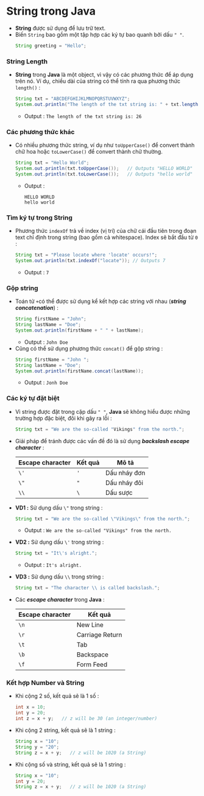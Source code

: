 # String trong Java
- **String** được sử dụng để lưu trữ text.
- Biến `String` bao gồm một tập hợp các ký tự bao quanh bởi dấu `" "`.
    ```java
    String greeting = "Hello";
    ```
### **String Length**
- **String** trong **Java** là một object, vì vậy có các phương thức để áp dụng trên nó. Ví dụ, chiều dài của string có thể tính ra qua phương thức `length()` :
    ```java
    String txt = "ABCDEFGHIJKLMNOPQRSTUVWXYZ";
    System.out.println("The length of the txt string is: " + txt.length());
    ```
    - Output : `The length of the txt string is: 26`
### **Các phương thức khác**
- Có nhiều phương thức string, ví dụ như `toUpperCase()` để convert thành chữ hoa hoặc `toLowerCase()` để convert thành chữ thường.
    ```java
    String txt = "Hello World";
    System.out.println(txt.toUpperCase());   // Outputs "HELLO WORLD"
    System.out.println(txt.toLowerCase());   // Outputs "hello world"
    ```
    - Output :
        ```
        HELLO WORLD
        hello world
        ```
### **Tìm ký tự trong String**
- Phương thức `indexOf` trả về index (vị trí) của chữ cái đầu tiên trong đoạn text chỉ định trong string (bao gồm cả whitespace). Index sẽ bắt đầu từ `0` :
    ```java
    String txt = "Please locate where 'locate' occurs!";
    System.out.println(txt.indexOf("locate")); // Outputs 7
    ```
    - Output : `7`
### **Gộp string**
- Toán tử `+`có thể được sử dụng kể kết hợp các string với nhau (***string concatenation***) :
    ```java
    String firstName = "John";
    String lastName = "Doe";
    System.out.println(firstName + " " + lastName);
    ```
    - Output : `John Doe`
- Cũng có thể sử dụng phương thức `concat()` để gộp string :
    ```java
    String firstName = "John ";
    String lastName = "Doe";
    System.out.println(firstName.concat(lastName));
    ```
    - Output : `Jonh Doe`
### Các ký tự đặt biệt
- Vì string được đặt trong cặp dấu `" "`, **Java** sẽ không hiểu được những trường hợp đặc biệt, đôi khi gây ra lỗi :
    ```java
    String txt = "We are the so-called "Vikings" from the north.";
    ```
- Giải pháp để tránh được các vấn đề đó là sử dụng ***backslash escape character*** :
    
    | Escape character | Kết quả | Mô tả |
    |------------------|---------|-------|
    | `\'` | `'` | Dấu nháy đơn |
    | `\"` | `"` | Dấu nháy đôi |
    | `\\` | `\` | Dấu sược |

- **VD1 :** Sử dụng dấu `\"` trong string :
    ```java
    String txt = "We are the so-called \"Vikings\" from the north.";
    ```
    - Output : `We are the so-called "Vikings" from the north.`
- **VD2 :** Sử dụng dấu `\'` trong string :
    ```java
    String txt = "It\'s alright.";
    ```
    - Output : `It's alright.`
- **VD3 :** Sử dụng dấu `\\` trong string :
    ```java
    String txt = "The character \\ is called backslash.";
    ```
- Các ***escape character*** trong **Java** :

    | Escape character | Kết quả |
    |------------------|---------|
    | `\n` | New Line |
    | `\r` | Carriage Return |
    | `\t` | Tab |
    | `\b` | Backspace |
    | `\f` | Form Feed |

### **Kết hợp Number và String**
- Khi cộng 2 số, kết quả sẽ là 1 số :
    ```java
    int x = 10;
    int y = 20;
    int z = x + y;   // z will be 30 (an integer/number)
    ```
- Khi cộng 2 string, kết quả sẽ là 1 string :
    ```java
    String x = "10";
    String y = "20";
    String z = x + y;   // z will be 1020 (a String)
    ```
- Khi cộng số và string, kết quả sẽ là 1 string :
    ```java
    String x = "10";
    int y = 20;
    String z = x + y;   // z will be 1020 (a String)
    ```